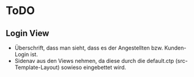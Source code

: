 # ToDO
## Login View
- Überschrift, dass man sieht, dass es der Angestellten bzw. Kunden-Login ist.
- Sidenav aus den Views nehmen, da diese durch die default.ctp (src-Template-Layout) sowieso eingebettet wird.